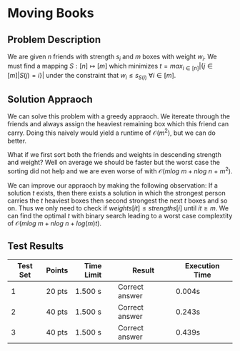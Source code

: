 # Moving Books

## Problem Description

We are given $n$ friends with strength $s_i$ and $m$ boxes with weight $w_i$. We must find a mapping $S: [n] \mapsto [m]$ which minimizes
$t = max_{i \in [n]} | \{ j \in [m] | S(j) = i\} |$ under the constraint that $w_i \leq s_{S(i)} \ \forall i \in [m]$.

## Solution Appraoch

We can solve this problem with a greedy appraoch. We itereate through the friends and always assign the heaviest remaining box which this friend can carry. Doing this naively would yield a runtime of $\mathcal{O}(m^2)$, but we can do better. 

What if we first sort both the friends and weights in descending strength and weight? Well on average we should be faster but the worst case the sorting did not help and we are even worse of with $\mathcal{O}(mlog \ m + nlog \ n \ + \ m^2)$.

We can improve our appraoch by making the following observation: If a solution $t$ exists, then there exists a solution in which the strongest person carries the $t$ heaviest boxes then second strongest the next $t$ boxes and so on. Thus we only need to check if $weights[it] \leq strengths[i]$ until $it \geq m$. We can find the optimal $t$ with binary search leading to a worst case complextity of $\mathcal{O}(mlog \ m + nlog \ n + log(m)t)$.

## Test Results

| Test Set | Points | Time Limit | Result | Execution Time |
|----------|--------|------------|--------|----------------|
| 1        | 20 pts | 1.500 s    | Correct answer | 0.004s |
| 2        | 40 pts | 1.500 s    | Correct answer | 0.243s |
| 3        | 40 pts | 1.500 s    | Correct answer | 0.439s |

